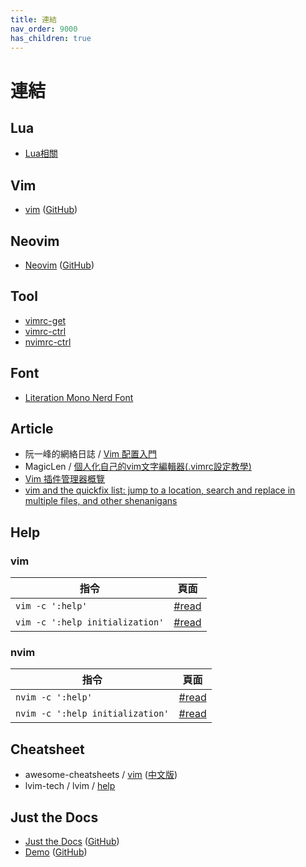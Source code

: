 ```yaml
---
title: 連結
nav_order: 9000
has_children: true
---
```


# 連結

## Lua

* [Lua相關](https://samwhelp.github.io/note-about-nvim/read/link/lua.html)


## Vim

* [vim](https://www.vim.org/) ([GitHub](https://github.com/vim/vim))


## Neovim

* [Neovim](neovim.io) ([GitHub](https://github.com/neovim/neovim))


## Tool

* [vimrc-get](https://github.com/samwhelp/note-about-vim/tree/gh-pages/_demo/project/vimrc-profile/vimrc-get)
* [vimrc-ctrl](https://github.com/samwhelp/note-about-vim/tree/gh-pages/_demo/project/vimrc-profile/vimrc-ctrl)
* [nvimrc-ctrl](https://github.com/samwhelp/note-about-vim/tree/gh-pages/_demo/project/vimrc-profile/nvimrc-ctrl)


## Font

* [Literation Mono Nerd Font](https://samwhelp.github.io/note-about-manjaro/read/adjustment/env/font.html#nerd-fonts--liberation-literation-mono-nerd-font)



## Article

* 阮一峰的網絡日誌 / [Vim 配置入門](http://www.ruanyifeng.com/blog/2018/09/vimrc.html)
* MagicLen / [個人化自己的vim文字編輯器(.vimrc設定教學)](https://magiclen.org/vimrc/)
* [Vim 插件管理器概覽](https://www.jianshu.com/p/780243c792cc)
* [vim and the quickfix list: jump to a location, search and replace in multiple files, and other shenanigans](https://vonheikemen.github.io/devlog/tools/vim-and-the-quickfix-list/)


## Help

### vim

| 指令 | 頁面 |
| --- | --- |
| `vim -c ':help'` | [#read](https://vimhelp.org/) |
| `vim -c ':help initialization'` | [#read](https://vimhelp.org/starting.txt.html#initialization) |

### nvim

| 指令 | 頁面 |
| --- | --- |
| `nvim -c ':help'` | [#read](https://neovim.io/doc/user/) |
| `nvim -c ':help initialization'` | [#read](https://neovim.io/doc/user/starting.html#initialization) |


## Cheatsheet

* awesome-cheatsheets / [vim](https://github.com/LeCoupa/awesome-cheatsheets/blob/master/tools/vim.txt) ([中文版](https://github.com/skywind3000/awesome-cheatsheets/blob/master/editors/vim.txt))
* lvim-tech / lvim / [help](https://github.com/lvim-tech/lvim/tree/production/help)


## Just the Docs

* [Just the Docs](https://pmarsceill.github.io/just-the-docs/) ([GitHub](https://github.com/pmarsceill/just-the-docs))
* [Demo](https://pmarsceill.github.io/jtd-remote/) ([GitHub](https://github.com/pmarsceill/jtd-remote))
